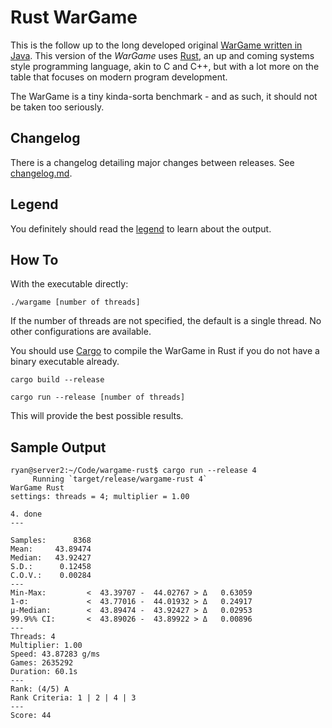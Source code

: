Rust WarGame
============

This is the follow up to the long developed original [WarGame written in Java](https://github.com/ryanmr/wargame). This version of the *WarGame* uses [Rust](http://www.rust-lang.org/), an up and coming systems style programming language, akin to C and C++, but with a lot more on the table that focuses on modern program development.

The WarGame is a tiny kinda-sorta benchmark - and as such, it should not be taken too seriously.

Changelog
---------

There is a changelog detailing major changes between releases. See [changelog.md](changelog.md).

Legend
------

You definitely should read the [legend](https://github.com/WarGameBenchmarks/wargame/blob/master/legend.md) to learn about the output.

How To
------

With the executable directly:

```
./wargame [number of threads]
```

If the number of threads are not specified, the default is a single thread. No other configurations are available.

You should use [Cargo](https://crates.io/) to compile the WarGame in Rust if you do not have a binary executable already.

```
cargo build --release
```

```
cargo run --release [number of threads]
```

This will provide the best possible results.

Sample Output
------

```
ryan@server2:~/Code/wargame-rust$ cargo run --release 4
     Running `target/release/wargame-rust 4`
WarGame Rust
settings: threads = 4; multiplier = 1.00

4. done                                                                 
---

Samples:      8368
Mean:     43.89474
Median:   43.92427
S.D.:      0.12458
C.O.V.:    0.00284
---
Min-Max:         <  43.39707 -  44.02767 > Δ   0.63059
1-σ:             <  43.77016 -  44.01932 > Δ   0.24917
μ-Median:        <  43.89474 -  43.92427 > Δ   0.02953
99.9%% CI:       <  43.89026 -  43.89922 > Δ   0.00896
---
Threads: 4
Multiplier: 1.00
Speed: 43.87283 g/ms
Games: 2635292
Duration: 60.1s
---
Rank: (4/5) A
Rank Criteria: 1 | 2 | 4 | 3
---
Score: 44
```
